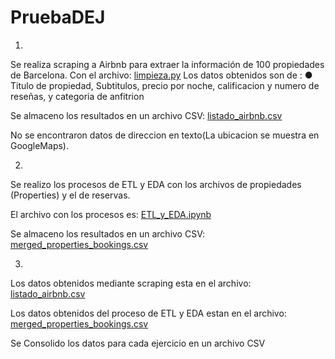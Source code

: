 # PruebaDEJ

1.

Se realiza scraping a Airbnb para extraer la información de 100 propiedades de Barcelona. Con el archivo: [limpieza.py](https://github.com/nestorcal/PruebaDEJ/blob/main/limpieza.py)
Los datos obtenidos son de :
● Titulo de propiedad, Subtitulos, precio por noche, calificacion y numero de reseñas, y categoria de anfitrion

Se almaceno los resultados en un archivo CSV: [listado_airbnb.csv](https://github.com/nestorcal/PruebaDEJ/blob/main/listado_airbnb.csv)

No se encontraron datos de direccion en texto(La ubicacion se muestra en GoogleMaps).

2.

Se realizo los procesos de ETL y EDA con los archivos de propiedades (Properties) y el de reservas.

El archivo con los procesos es: [ETL_y_EDA.ipynb](https://github.com/nestorcal/PruebaDEJ/blob/main/ETL_y_EDA.ipynb)

Se almaceno los resultados en un archivo CSV: [merged_properties_bookings.csv](https://github.com/nestorcal/PruebaDEJ/blob/main/merged_properties_bookings.csv)

3.

Los datos obtenidos mediante scraping esta en el archivo: [listado_airbnb.csv](https://github.com/nestorcal/PruebaDEJ/blob/main/listado_airbnb.csv)

Los datos obtenidos del proceso de ETL y EDA estan en el archivo: [merged_properties_bookings.csv](https://github.com/nestorcal/PruebaDEJ/blob/main/merged_properties_bookings.csv)

Se Consolido los datos para cada ejercicio en un archivo CSV

